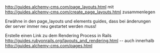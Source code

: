 http://guides.alchemy-cms.com/page_layouts.html mit http://guides.alchemy-cms.com/create_page_layouts.html zusammenlegen

Erwähne in den page_layouts und elements guides, dass bei änderungen der server immer neu gestartet werden muss!

Erstelle einen Link zu dem Rendering Process in Rails http://guides.rubyonrails.org/layouts_and_rendering.html
-- auch innerhalb http://guides.alchemy-cms.com/pages.html